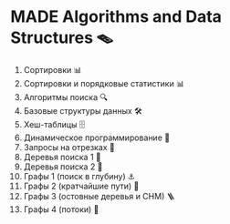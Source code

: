 # MADE Algorithms and Data Structures 🪤

1. Сортировки 📊
2. Сортировки и порядковые статистики 📊
3. Алгоритмы поиска 🔍
4. Базовые структуры данных 🛠
5. Хеш-таблицы 🗄
6. Динамическое программирование 🐜
7. Запросы на отрезках 📏
8. Деревья поиска 1 🌳
9. Деревья поиска 2 🌳
10. Графы 1 (поиск в глубину) ⚓️
11. Графы 2 (кратчайшие пути) 🧭
12. Графы 3 (остовные деревья и СНМ) 🪜
13. Графы 4 (потоки) 🌊
